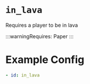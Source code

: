 # `in_lava`

Requires a player to be in lava

:::warningRequires:
Paper
:::

# Example Config
```yaml
- id: in_lava
```
